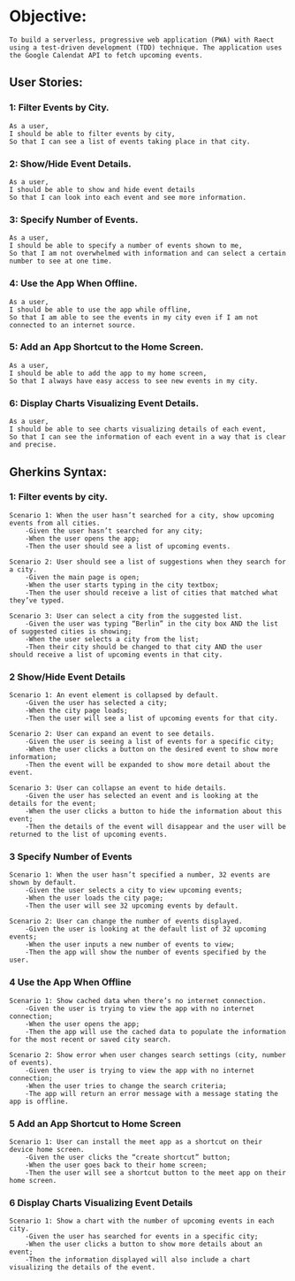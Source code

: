 # Objective:
    To build a serverless, progressive web application (PWA) with Raect using a test-driven development (TDD) technique. The application uses the Google Calendat API to fetch upcoming events.


## User Stories:

### 1: Filter Events by City. 
	As a user,
	I should be able to filter events by city,
	So that I can see a list of events taking place in that city.
	
### 2: Show/Hide Event Details. 
    As a user,
    I should be able to show and hide event details
    So that I can look into each event and see more information.

### 3: Specify Number of Events. 
	As a user,
	I should be able to specify a number of events shown to me,
	So that I am not overwhelmed with information and can select a certain number to see at one time.

### 4: Use the App When Offline.
	As a user,
 	I should be able to use the app while offline,
	So that I am able to see the events in my city even if I am not connected to an internet source.

### 5: Add an App Shortcut to the Home Screen. 
	As a user,
	I should be able to add the app to my home screen,
	So that I always have easy access to see new events in my city.

### 6: Display Charts Visualizing Event Details.
	As a user,
 	I should be able to see charts visualizing details of each event,
	So that I can see the information of each event in a way that is clear and precise.



## Gherkins Syntax:

### 1: Filter events by city.
    Scenario 1: When the user hasn’t searched for a city, show upcoming events from all cities. 
        -Given the user hasn’t searched for any city;
        -When the user opens the app;
        -Then the user should see a list of upcoming events.

    Scenario 2: User should see a list of suggestions when they search for a city.
		-Given the main page is open;
		-When the user starts typing in the city textbox;
		-Then the user should receive a list of cities that matched what they’ve typed.

    Scenario 3: User can select a city from the suggested list. 
		-Given the user was typing “Berlin” in the city box AND the list of suggested cities is showing;
		-When the user selects a city from the list;
		-Then their city should be changed to that city AND the user should receive a list of upcoming events in that city.

### 2 Show/Hide Event Details

    Scenario 1: An event element is collapsed by default.
		-Given the user has selected a city;
		-When the city page loads;
		-Then the user will see a list of upcoming events for that city.

    Scenario 2: User can expand an event to see details.
		-Given the user is seeing a list of events for a specific city;
		-When the user clicks a button on the desired event to show more information;
		-Then the event will be expanded to show more detail about the event.

    Scenario 3: User can collapse an event to hide details.
		-Given the user has selected an event and is looking at the details for the event;
		-When the user clicks a button to hide the information about this event;
		-Then the details of the event will disappear and the user will be returned to the list of upcoming events.

### 3 Specify Number of Events

    Scenario 1: When the user hasn’t specified a number, 32 events are shown by default.
		-Given the user selects a city to view upcoming events;
		-When the user loads the city page;
		-Then the user will see 32 upcoming events by default.

    Scenario 2: User can change the number of events displayed.
		-Given the user is looking at the default list of 32 upcoming events;
		-When the user inputs a new number of events to view;
		-Then the app will show the number of events specified by the user.

### 4 Use the App When Offline

    Scenario 1: Show cached data when there’s no internet connection.
		-Given the user is trying to view the app with no internet connection;
		-When the user opens the app;
        -Then the app will use the cached data to populate the information for the most recent or saved city search.

    Scenario 2: Show error when user changes search settings (city, number of events).
		-Given the user is trying to view the app with no internet connection;
		-When the user tries to change the search criteria;
		-The app will return an error message with a message stating the app is offline.

### 5 Add an App Shortcut to Home Screen 

    Scenario 1: User can install the meet app as a shortcut on their device home screen.
		-Given the user clicks the “create shortcut” button;
		-When the user goes back to their home screen;
		-Then the user will see a shortcut button to the meet app on their home screen.

### 6 Display Charts Visualizing Event Details
    Scenario 1: Show a chart with the number of upcoming events in each city.
		-Given the user has searched for events in a specific city;
		-When the user clicks a button to show more details about an event;
		-Then the information displayed will also include a chart visualizing the details of the event.
